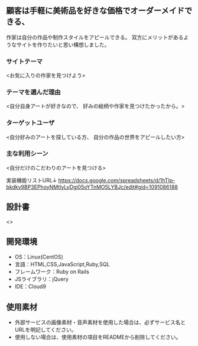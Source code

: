 # <Ocean>

## 顧客は手軽に美術品を好きな価格でオーダーメイドできる、
   作家は自分の作品や制作スタイルをアピールできる。
   双方にメリットがあるようなサイトを作りたいと思い構想しました。

### サイトテーマ
<お気に入りの作家を見つけよう>

### テーマを選んだ理由
<自分自身アートが好きなので、
好みの絵柄や作家を見つけたかったから。>

### ターゲットユーザ
<自分好みのアートを探している方、
自分の作品の世界をアピールしたい方>

### 主な利用シーン
<自分だけのこだわりのアートを見つける>

実装機能リストURL↓
https://docs.google.com/spreadsheets/d/1hTIp-bkdkv9BP3EPhoyNMtlyLyDgj05oYTnMO5LYBJc/edit#gid=1091086188

## 設計書
<>

## 開発環境
- OS：Linux(CentOS)
- 言語：HTML,CSS,JavaScript,Ruby,SQL
- フレームワーク：Ruby on Rails
- JSライブラリ：jQuery
- IDE：Cloud9

## 使用素材
- 外部サービスの画像素材・音声素材を使用した場合は、必ずサービス名とURLを明記してください。
- 使用しない場合は、使用素材の項目をREADMEから削除してください。